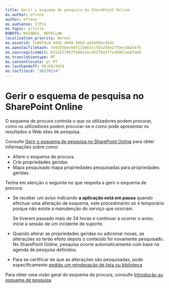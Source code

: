 ```yaml
---
title: Gerir o esquema de pesquisa no SharePoint Online
ms.author: efrene
author: efrene
ms.audience: ITPro
ms.topic: article
ROBOTS: NOINDEX, NOFOLLOW
localization_priority: Normal
ms.assetid: fe00f4c0-44d5-49d4-9db0-a62698bcd1d1
ms.openlocfilehash: f49195bec64f115063ccfb5256e27fbecd4a54f6
ms.sourcegitcommit: 631e527967f4d641bc9227642ffe38967ae87a00
ms.translationtype: MT
ms.contentlocale: pt-PT
ms.lasthandoff: 08/09/2019
ms.locfileid: "36270134"
---
```

# <a name="manage-search-schema-in-sharepoint-online"></a>Gerir o esquema de pesquisa no SharePoint Online

O esquema de procura controla o que os utilizadores podem procurar, como os utilizadores podem procurar-se e como pode apresentar os resultados a Web sites de pesquisa. 

Consulte [Gerir o esquema de pesquisa no SharePoint Online](https://docs.microsoft.com/sharepoint/manage-search-schema) para obter informações sobre como: 
- Altere o esquema de procura.
- Crie propriedades geridas.
- Mapa pesquisado mapa propriedades pesquisadas para propriedades geridas.

Tenha em atenção o seguinte no que respeita a gerir o esquema de procura:

- Se receber um aviso indicando **a aplicação está em pausa** quando efectuar uma alteração de esquema, este procedimento só é temporário porque não existe a manutenção do serviço que ocorram. 

    Se tiverem passado mais de 24 horas e continuar a ocorrer o aviso, inicie a sessão de um incidente de suporte.
- Quando alterar as propriedades geridas ou adicionar novas, as alterações só terão efeito depois o conteúdo foi novamente pesquisado. No SharePoint Online, pesquisa ocorre automaticamente com base na agenda de pesquisa definidos.
- Para se certificar de que as alterações são pesquisadas, pode especificamente [pedido um reindexação de lista ou biblioteca](https://docs.microsoft.com/sharepoint/manage-search-schema#request-re-indexing-of-a-document-library-or-list) 

Para obter uma visão geral do esquema de procura, consulte [Introdução ao esquema de pesquisa](https://blogs.technet.microsoft.com/tothesharepoint/2012/11/25/introducing-search-schema-for-sharepoint-2013/) 


